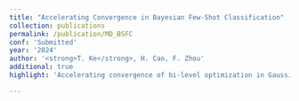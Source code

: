 ```yaml
---
title: "Accelerating Convergence in Bayesian Few-Shot Classification"
collection: publications
permalink: /publication/MD_BSFC
conf: 'Submitted'
year: '2024'
author: '<strong>T. Ke</strong>, H. Cao, F. Zhou'
additional: true
highlight: 'Accelerating convergence of bi-level optimization in Gaussian process classification with mirror descent.'

---
```

